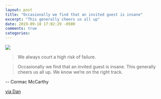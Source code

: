 ```yaml
---
layout: post
title: "Occasionally we find that an invited guest is insane"
excerpt: "This generally cheers us all up"
date: 2019-09-18 17:02:29 -0500
comments: true
categories: 
---
```


[![]({{site.baseurl}}/assets/2019/09/Screenshot2019-09-18.png)](https://sfi-edu.s3.amazonaws.com/sfi-edu/production/uploads/ckeditor/2018/04/24/cormac-sfi.pdf)

> We always court a high risk of failure.

> Occasionally we find that an invited guest is insane. This generally cheers us all up. We know we’re on the right track.

-- Cormac McCarthy

[via Dan](https://twitter.com/theyblinked/status/1172941541582737418)
